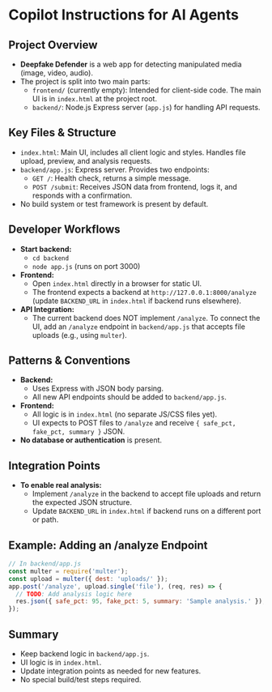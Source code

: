 # Copilot Instructions for AI Agents

## Project Overview
- **Deepfake Defender** is a web app for detecting manipulated media (image, video, audio).
- The project is split into two main parts:
  - `frontend/` (currently empty): Intended for client-side code. The main UI is in `index.html` at the project root.
  - `backend/`: Node.js Express server (`app.js`) for handling API requests.

## Key Files & Structure
- `index.html`: Main UI, includes all client logic and styles. Handles file upload, preview, and analysis requests.
- `backend/app.js`: Express server. Provides two endpoints:
  - `GET /`: Health check, returns a simple message.
  - `POST /submit`: Receives JSON data from frontend, logs it, and responds with a confirmation.
- No build system or test framework is present by default.

## Developer Workflows
- **Start backend:**
  - `cd backend`
  - `node app.js` (runs on port 3000)
- **Frontend:**
  - Open `index.html` directly in a browser for static UI.
  - The frontend expects a backend at `http://127.0.0.1:8000/analyze` (update `BACKEND_URL` in `index.html` if backend runs elsewhere).
- **API Integration:**
  - The current backend does NOT implement `/analyze`. To connect the UI, add an `/analyze` endpoint in `backend/app.js` that accepts file uploads (e.g., using `multer`).

## Patterns & Conventions
- **Backend:**
  - Uses Express with JSON body parsing.
  - All new API endpoints should be added to `backend/app.js`.
- **Frontend:**
  - All logic is in `index.html` (no separate JS/CSS files yet).
  - UI expects to POST files to `/analyze` and receive `{ safe_pct, fake_pct, summary }` JSON.
- **No database or authentication** is present.

## Integration Points
- **To enable real analysis:**
  - Implement `/analyze` in the backend to accept file uploads and return the expected JSON structure.
  - Update `BACKEND_URL` in `index.html` if backend runs on a different port or path.

## Example: Adding an /analyze Endpoint
```js
// In backend/app.js
const multer = require('multer');
const upload = multer({ dest: 'uploads/' });
app.post('/analyze', upload.single('file'), (req, res) => {
  // TODO: Add analysis logic here
  res.json({ safe_pct: 95, fake_pct: 5, summary: 'Sample analysis.' });
});
```

## Summary
- Keep backend logic in `backend/app.js`.
- UI logic is in `index.html`.
- Update integration points as needed for new features.
- No special build/test steps required.
